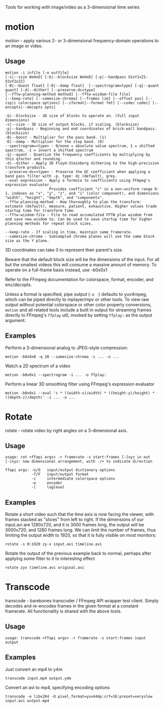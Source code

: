 Tools for working with image/video as a 3-dimensional time series

# motion
motion - apply various 2- or 3-dimensional frequency-domain operations to an image or video.

## Usage

	motion -i infile [-o outfile]
	[-s|--size WxHxD] [-b|--blocksize WxHxD] [-p|--bandpass X1xY1xZ1-X2xY2xZ2]
	[-B|--boost float] [-D|--damp float]  [--spectrogram=type] [-q|--quant quant] [-d|--dither] [--preserve-dc=type]
	[--fftw-planning-method method] [--fftw-wisdom-file file]
	[--keep-rate] [--samesize-chroma] [--frames lim] [--offset pos] [--csp|c colorspace options] [--iformat|--format fmt] [--codec codec] [--encopts|--decopts opts]

	-b|--blocksize - 3D size of blocks to operate on. (full input dimensions)
	-s|--size - 3D size of output blocks, if scaling. (blocksize)
	-p|--bandpass - Beginning and end coordinates of brick-wall bandpass. (blocksize)
	-B|--boost - Multiplier for the pass band. (1)
	-D|--damp - Multiplier for the stop band. (0)
	--spectrogram=<type> - 0/none = absolute value spectrum, 1 = shifted spectrum, -1 = invert a shifted spectrum
	-q|--quant - Quantize the frequency coefficients by multiplying by this qfactor and rounding.
	-d|--dither - Apply 2D Floyd-Steinberg dithering to the high-precision transform products.
	--preserve-dc=<type> - Preserve the DC coefficient when applying a band pass filter with -p. type: dc (default), grey.
	--eval expression - Apply a formula to coefficients using FFmpeg's expression evaluator.
	                    Provides coefficient "c" in a non-uniform range 0-1, indexes as "x", "y", "z", and "i" (color component), and dimensions "width", "height", "depth", and "components".
	--fftw-planning-method - How thoroughly to plan the transform: estimate (default), measure, patient, exhaustive. Higher values trade startup time for transform time.
	--fftw-wisdom-file - File to read accumulated FFTW plan wisdom from and save new wisdom to. Can be used to save startup time for higher planning methods for repeat block sizes.

	--keep-rate - If scaling in time, maintain same framerate.
	--samesize-chroma - Subsampled chroma planes will use the same block size as the Y plane.

3D coordinates can take 0 to represent their parent's size.

Beware that the default block size will be the dimensions of the input. For all but the smallest videos this will consume a massive amount of memory. To operate on a full-frame basis instead, use -b0x0x1

Refer to the FFmpeg documentation for colorspace, format, encoder, and enc/decopts.

Unless a format is specified, pipe output (`-o -`) defaults to yuv4mpeg, which can be piped directly to mplayer/mpv or other tools. To view raw output without potential colorspace or other color property conversions, `motion` and all related tools include a built in output for streaming frames directly to FFmpeg's `ffplay` util, invoked by setting `ffplay:` as the output argument.

## Examples

Perform a 3-dimensional analog to JPEG-style compression:
	
	motion -b8x8x8 -q 20 --samesize-chroma -i ... -o ...

Watch a 2D spectrum of a video

	motion -b0x0x1 --spectrogram -i ... -o ffplay:

Perform a linear 3D smoothing filter using FFmpeg's expression evaluator

	motion -b0x0x1 --eval 'c * ((width-x)/width) * ((height-y)/height) * ((depth-z)/depth)' -i ... -o ...


# Rotate
rotate - rotate video by right angles on a 3-dimensional axis.

## Usage

	usage: rot <ffapi args> -r framerate -s start:frames [-]xyz in out
	[-]xyz: new dimensional arrangement, with -/+ to indicate direction

	ffapi args: -o/O   input/output dictionary options
	            -f/F   input/output format
	            -c     intermediate colorspace options
	            -e     encoder
	            -l     loglevel

## Examples
Rotate a short video such that the time axis is now facing the viewer, with frames stacked as "slices" from left to right. If the dimensions of our input.avi are 1280x720, and it is 3000 frames long, the output will be 3000x720, and 1280 frames long. We can limit the number of frames, thus limiting the output width to 1920, so that it is fully visible on most monitors:

	rotate -s 0:1920 zy-x input.avi timeline.avi

Rotate the output of the previous example back to normal, perhaps after applying some filter to it to interesting effect

	rotate zyx timeline.avi original.avi

# Transcode
transcode - barebones transcoder / FFmpeg API wrapper test client. Simply decodes and re-encodes frames in the given format at a constant framerate. All functionality is shared with the above tools.

## Usage

	usage: transcode <ffapi args> -r framerate -s start:frames input output

## Examples
Just convert an mp4 to y4m

	transcode input.mp4 output.y4m

Convert an avi to mp4, specifying encoding options

	transcode -e libx264 -O pixel_format=yuv444p:crf=16:preset=veryslow input.avi output.mp4